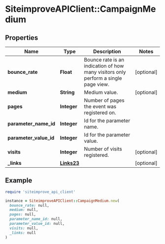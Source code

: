 # SiteimproveAPIClient::CampaignMedium

## Properties

| Name | Type | Description | Notes |
| ---- | ---- | ----------- | ----- |
| **bounce_rate** | **Float** | Bounce rate is an indication of how many visitors only perform a single page view. | [optional] |
| **medium** | **String** | Medium value. | [optional] |
| **pages** | **Integer** | Number of pages the event was registered on. |  |
| **parameter_name_id** | **Integer** | Id for the parameter name. |  |
| **parameter_value_id** | **Integer** | Id for the parameter value. |  |
| **visits** | **Integer** | Number of visits registered. | [optional] |
| **_links** | [**Links23**](Links23.md) |  | [optional] |

## Example

```ruby
require 'siteimprove_api_client'

instance = SiteimproveAPIClient::CampaignMedium.new(
  bounce_rate: null,
  medium: null,
  pages: null,
  parameter_name_id: null,
  parameter_value_id: null,
  visits: null,
  _links: null
)
```

